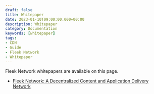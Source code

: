 ```yaml
---
draft: false
title: Whitepaper
date: 2023-01-10T09:00:00.000+00:00
description: Whitepaper
category: Documentation
keywords: [whitepaper]
tags:
- CDN
- Guide
- Fleek Network
- Whitepaper
---
```


Fleek Network whitepapers are available on this page.

- [Fleek Network: A Decentralized Content and Application Delivery Network](https://fleek.network/fleek-network.pdf?202212011428)
